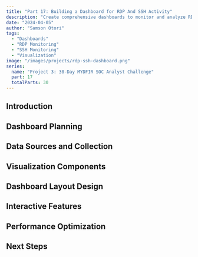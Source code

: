```yaml
---
title: "Part 17: Building a Dashboard for RDP And SSH Activity"
description: "Create comprehensive dashboards to monitor and analyze RDP and SSH activities across your infrastructure using the ELK Stack."
date: "2024-04-05"
author: "Samson Otori"
tags:
  - "Dashboards"
  - "RDP Monitoring"
  - "SSH Monitoring"
  - "Visualization"
image: "/images/projects/rdp-ssh-dashboard.png"
series:
  name: "Project 3: 30-Day MYDFIR SOC Analyst Challenge"
  part: 17
  totalParts: 30
---
```


## Introduction

## Dashboard Planning

## Data Sources and Collection

## Visualization Components

## Dashboard Layout Design

## Interactive Features

## Performance Optimization

## Next Steps 